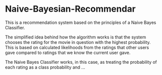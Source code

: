 # Naive-Bayesian-Recommendar
This is a recommendation system based on the principles of a Naive Bayes Classifier. 

The simplified idea behind how the algorithm works is that the system chooses the rating for the movie in question with the highest probability. This is based on calculated likelihoods from the ratings that other users gave compared to ratings that we know the current user gave. 

The Naive Bayes Classifier works, in this case, as treating the probability of each rating as a class probability and ...
